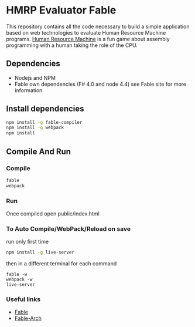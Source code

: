 # HMRP Evaluator Fable

This repository contains all the code necessary to build a simple application based on web technologies to evaluate Human Resource Machine programs.
[Human Resource Machine](http://tomorrowcorporation.com/humanresourcemachine) is a fun game about assembly programming with a human taking the role of the CPU.

## Dependencies
* Nodejs and NPM
* Fable own dependencies (F# 4.0 and node 4.4) see Fable site for more information

## Install dependencies
```bash
npm install -g fable-compiler
npm install -g webpack
npm install
```

## Compile And Run

### Compile

```bash
fable
webpack
```

### Run

Once compiled open public/index.html

### To Auto Compile/WebPack/Reload on save

run only first time 
```bash
npm install -g live-server
```

then in a different terminal for each command 

```
fable -w
webpack -w
live-server
```

### Useful links

* [Fable](https://github.com/fable-compiler/)
* [Fable-Arch](http://fable.io/fable-arch/#/sample/hello-world)
